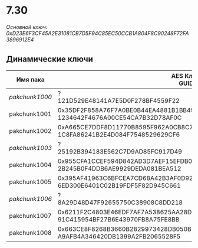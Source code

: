 # 7.30

###### Основной ключ: 0xD23E6F3CF45A2E31081CB7D5F94C85EC50CCB1A804F8C90248F72FA3896912E4

## Динамические ключи

| Имя пака         | AES Ключ<br/>GUID                                                                                            |
|--------------|---------------------------------------------------------------------------------------------------------|
| *pakchunk1000* | ?<br/>121D529E48141A7E5D0F278BF4559F22                                                                |
| pakchunk1001 | 0x35DF2F858A76F7A0BE0B44EA4881B1BB49C160E146439C4134AE4C1631D2F080<br/>1234642F4676A00CE54CA7B32D78AF0C |
| pakchunk1002 | 0xA665CE7DDF8D11770B8595F962A0CB8C7BBCFF2CD9A28E1D58F70233C71C5E82<br/>1C8FA86241B2E4D084F7548529629CF6 |
| *pakchunk1003* | ?<br/>25192B394183E562C7D9AD85FC917D49                                                                |
| pakchunk1004 | 0x955CFA1CCEF594D842AD3D7AEF15EFDB08DE931F8DAAB25CCB5E62DBEC3715D1<br/>2B245B0F4DDB6AE9929DEDA081BEA512 |
| pakchunk1005 | 0x395AF41963C6BFCEA7CD68A42B3AF0D920B8692FB802980A28BBD0EDDD0D927D<br/>6ED300E6401C02B19FDF5F82D945C661 |
| *pakchunk1006* | ?<br/>8A29D48D47F92655750C38908C8DD218                                                                |
| pakchunk1007 | 0x6211F2C4803E46EDF7AF7A538625AA28D61DBC36CBD39C974B129AAD1B8C4B1C<br/>91C415954BF27B6E43970FB8A75FE8BB |
| pakchunk1008 | 0x663CE8F8268B3660B2829973428DB050BE0B4F7DC31222FAA99584D91D0460C8<br/>A9AFB4A346420DB1399A2FB2065528F5 |
